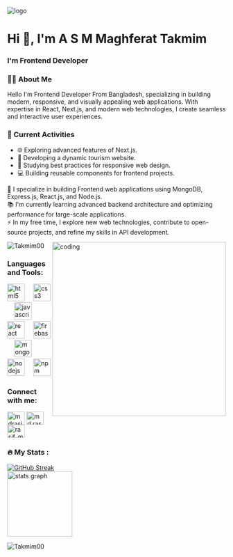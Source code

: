 ![logo](https://res.cloudinary.com/dvubt5hiv/image/upload/v1730266019/xdbfzqxmvr2uoozvqrza.jpg)
<h1 align="left">Hi 👋, I'm A S M Maghferat Takmim</h1>
<h3 align="left">I'm Frontend Developer</h3>

<h3 align="left">👨‍💻 About Me</h3>
<p>Hello I'm Frontend Developer From Bangladesh, specializing in building modern, responsive, and visually appealing web applications. With expertise in React, Next.js, and modern web technologies, I create seamless and interactive user experiences.</p>

<h3 align="left">📌 Current Activities</h3>
<ul>
  <li>🌐 Exploring advanced features of Next.js.</li>
  <li>🛫 Developing a dynamic tourism website.</li>
  <li>📖 Studying best practices for responsive web design.</li>
  <li>💻 Building reusable components for frontend projects.</li>
</ul>

<p align="left">
   🔭 I specialize in building Frontend web applications using MongoDB, Express.js, React.js, and Node.js.<br>
   📚 I'm currently learning advanced backend architecture and optimizing performance for large-scale applications.<br>
   ⚡ In my free time, I explore new web technologies, contribute to open-source projects, and refine my skills in API development.<br>
</p>

<img align="right" alt="coding" width="400" src="https://i.pinimg.com/originals/f1/e7/34/f1e734f9cade86fe737a9aa404ad5677.gif">

<p align="left"> <img src="https://komarev.com/ghpvc/?username=Takmim00&label=Profile%20views&color=0e75b6&style=flat" alt="Takmim00" /> </p>






<h3 align="left">Languages and Tools:</h3>
<div align="left">
  <img src="https://cdn.jsdelivr.net/gh/devicons/devicon/icons/html5/html5-original.svg" height="40" alt="html5 logo"  />
  <img width="12" />
  <img src="https://cdn.jsdelivr.net/gh/devicons/devicon/icons/css3/css3-original.svg" height="40" alt="css3 logo"  />
  <img width="12" />
  <img src="https://cdn.jsdelivr.net/gh/devicons/devicon/icons/javascript/javascript-original.svg" height="40" alt="javascript logo"  />
  <img width="12" />
  <img src="https://cdn.jsdelivr.net/gh/devicons/devicon/icons/react/react-original.svg" height="40" alt="react logo"  />
  <img width="12" />
  <img src="https://cdn.jsdelivr.net/gh/devicons/devicon/icons/firebase/firebase-plain.svg" height="40" alt="firebase logo"  />
  <img width="12" />
  <img src="https://cdn.jsdelivr.net/gh/devicons/devicon/icons/mongodb/mongodb-original.svg" height="40" alt="mongodb logo"  />
  <img width="12" />
  <img src="https://cdn.jsdelivr.net/gh/devicons/devicon/icons/nodejs/nodejs-original.svg" height="40" alt="nodejs logo"  />
  <img width="12" />
  <img src="https://cdn.jsdelivr.net/gh/devicons/devicon/icons/npm/npm-original-wordmark.svg" height="40" alt="npm logo"  />
</div>

###
<h3 align="left">Connect with me:</h3>
<p align="left">
<a href="https://www.linkedin.com/in/asm-maghferat-takmim89/" target="blank"><img align="center" src="https://raw.githubusercontent.com/rahuldkjain/github-profile-readme-generator/master/src/images/icons/Social/linked-in-alt.svg" alt="mdrasif" height="30" width="40" /></a>
<a href="https://www.facebook.com/takmim00" target="blank"><img align="center" src="https://raw.githubusercontent.com/rahuldkjain/github-profile-readme-generator/master/src/images/icons/Social/facebook.svg" alt="md.rasif.315" height="30" width="40" /></a>
<a href="https://x.com/MTakmim58515" target="blank"><img align="center" src="https://raw.githubusercontent.com/rahuldkjain/github-profile-readme-generator/master/src/images/icons/Social/twitter.svg" alt="rasif_md9118" height="30" width="40" /></a>
</p>







<h3 align="left">🔥 My Stats :</h3>
<a href="https://git.io/streak-stats"><img src="https://streak-stats.demolab.com?user=Takmim00&theme=dark" alt="GitHub Streak" /></a>
<div align="">
  <img src="https://github-readme-stats.vercel.app/api?username=Takmim00&hide_title=false&hide_rank=false&show_icons=true&include_all_commits=true&count_private=true&disable_animations=false&theme=dracula&locale=en&hide_border=false" height="150" alt="stats graph" />
</div>

<p align="">
  <img align="" src="https://github-readme-stats.vercel.app/api/top-langs?username=Takmim00&show_icons=true&locale=en&layout=compact&theme=dracula" alt="Takmim00" />
</p>






